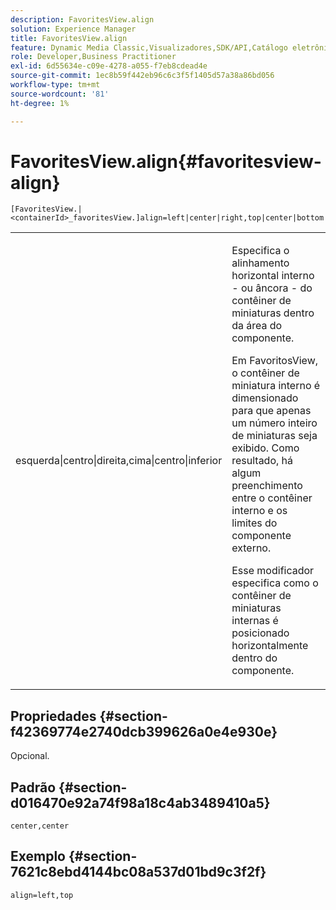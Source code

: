 ```yaml
---
description: FavoritesView.align
solution: Experience Manager
title: FavoritesView.align
feature: Dynamic Media Classic,Visualizadores,SDK/API,Catálogo eletrônico
role: Developer,Business Practitioner
exl-id: 6d55634e-c09e-4278-a055-f7eb8cdead4e
source-git-commit: 1ec8b59f442eb96c6c3f5f1405d57a38a86bd056
workflow-type: tm+mt
source-wordcount: '81'
ht-degree: 1%

---
```


# FavoritesView.align{#favoritesview-align}

`[FavoritesView.|<containerId>_favoritesView.]align=left|center|right,top|center|bottom`

<table id="table_2B109D2F91E64B5382B31921C3780FA5"> 
 <tbody> 
  <tr> 
   <td colname="col1"> <p><span class="codeph"> esquerda|centro|direita,cima|centro|inferior</span> </p> </td> 
   <td colname="col2"> <p> Especifica o alinhamento horizontal interno - ou âncora - do contêiner de miniaturas dentro da área do componente. </p> <p>Em FavoritosView, o contêiner de miniatura interno é dimensionado para que apenas um número inteiro de miniaturas seja exibido. Como resultado, há algum preenchimento entre o contêiner interno e os limites do componente externo. </p> <p>Esse modificador especifica como o contêiner de miniaturas internas é posicionado horizontalmente dentro do componente. </p> </td> 
  </tr> 
 </tbody> 
</table>

## Propriedades {#section-f42369774e2740dcb399626a0e4e930e}

Opcional.

## Padrão {#section-d016470e92a74f98a18c4ab3489410a5}

`center,center`

## Exemplo {#section-7621c8ebd4144bc08a537d01bd9c3f2f}

`align=left,top`
